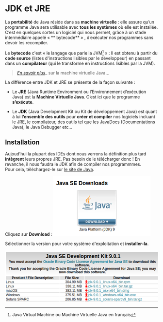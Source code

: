 # JDK et JRE

La **portabilité** de Java réside dans sa **machine virtuelle** : elle assure qu’un programme Java sera utilisable avec **tous les systèmes** où elle est installée. C’est en quelques sortes un logiciel qui nous permet, grâce à un stade intermédiaire appelé « ** bytecode** » , d’exécuter nos programmes sans devoir les recompiler.

Le **bytecode** c'est « le langage que parle la JVM[^1] » : Il est obtenu à partir du **code source** \(listes d'instructions lisibles par le développeur\) en passant dans un **compilateur** \(qui le transforme en instructions lisibles par la JVM\).

> [_En savoir plus_](/jvm/jvm.md)_ sur la machine virtuelle Java._

La différence entre JDK et JRE se présente de la façon suivante :

* Le **JRE** \(Java Runtime Environment ou l’Environnement d’exécution Java\) est la **Machine Virtuelle Java**. C’est ici que le programme **s’exécute**.

* Le **JDK** \(Java Development Kit ou Kit de développement Java\) est quant à lui **l’ensemble des outils** pour **créer et compiler** nos logiciels incluant le JRE, le compilateur, des outils tel que les JavaDocs \(Documentations Java\), le Java Debugger etc…

## Installation 

Aujoud'hui la plupart des IDEs dont nous verrons la définition plus tard **intègrent** leurs propres JRE. Pas besoin de le télécharger donc ! En revanche, il nous faudra le JDK afin de compiler nos programmmes.  
Pour cela, téléchargez-le sur [le site de Java](http://www.oracle.com/technetwork/java/javase/downloads/index.html).

Cliquez sur **Download** : 
![](assets/jdk/download-1.png)  

Séléctionner la version pour votre système d'exploitation et **installer-la**.

![](assets/jdk/download-2.png)

[^1]: Java Virtual Machine ou Machine Virtuelle Java en français

